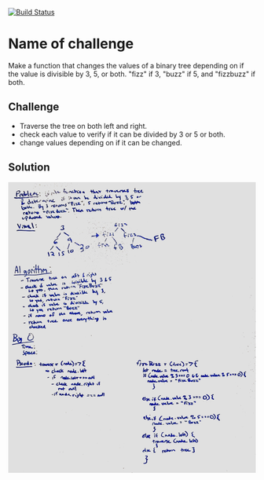 [![Build Status](https://travis-ci.com/pdkim/data-structure-and-algorithms.svg?branch=FizzBuzzTree)](https://travis-ci.com/pdkim/data-structure-and-algorithms)

# Name of challenge
Make a function that changes the values of a binary tree depending on if the value is divisible by 3, 5, or both.
"fizz" if 3, "buzz" if 5, and "fizzbuzz" if both.

## Challenge
- Traverse the tree on both left and right.
- check each value to verify if it can be divided by 3 or 5 or both.
- change values depending on if it can be changed.

## Solution
![whiteboard](assets/fizzbuzz.JPG)